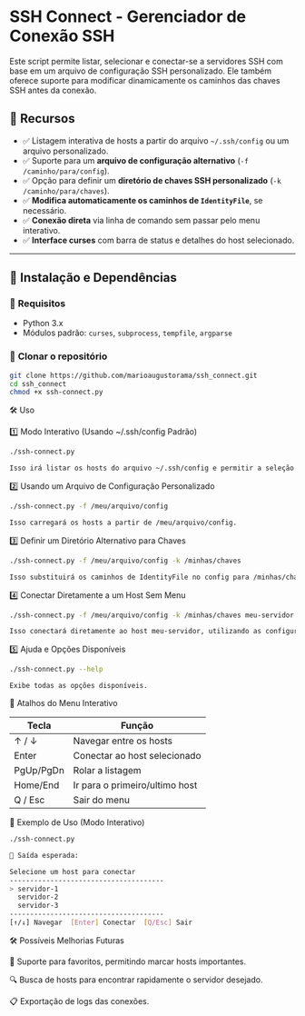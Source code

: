 # SSH Connect - Gerenciador de Conexão SSH

Este script permite listar, selecionar e conectar-se a servidores SSH com base em um arquivo de configuração SSH personalizado. Ele também oferece suporte para modificar dinamicamente os caminhos das chaves SSH antes da conexão.

## 📌 Recursos

- ✅ Listagem interativa de hosts a partir do arquivo `~/.ssh/config` ou um arquivo personalizado.
- ✅ Suporte para um **arquivo de configuração alternativo** (`-f /caminho/para/config`).
- ✅ Opção para definir um **diretório de chaves SSH personalizado** (`-k /caminho/para/chaves`).
- ✅ **Modifica automaticamente os caminhos de `IdentityFile`**, se necessário.
- ✅ **Conexão direta** via linha de comando sem passar pelo menu interativo.
- ✅ **Interface curses** com barra de status e detalhes do host selecionado.

---

## 🚀 Instalação e Dependências

### 🔹 **Requisitos**
- Python 3.x
- Módulos padrão: `curses`, `subprocess`, `tempfile`, `argparse`

### 🔹 **Clonar o repositório**
```sh
git clone https://github.com/marioaugustorama/ssh_connect.git
cd ssh_connect
chmod +x ssh-connect.py
```

🛠️ Uso

1️⃣ Modo Interativo (Usando ~/.ssh/config Padrão)
```sh
./ssh-connect.py

Isso irá listar os hosts do arquivo ~/.ssh/config e permitir a seleção interativa.
```

2️⃣ Usando um Arquivo de Configuração Personalizado
```sh
./ssh-connect.py -f /meu/arquivo/config

Isso carregará os hosts a partir de /meu/arquivo/config.
```

3️⃣ Definir um Diretório Alternativo para Chaves
```sh
./ssh-connect.py -f /meu/arquivo/config -k /minhas/chaves

Isso substituirá os caminhos de IdentityFile no config para /minhas/chaves/.
```

4️⃣ Conectar Diretamente a um Host Sem Menu
```sh
./ssh-connect.py -f /meu/arquivo/config -k /minhas/chaves meu-servidor

Isso conectará diretamente ao host meu-servidor, utilizando as configurações especificadas.
```

5️⃣ Ajuda e Opções Disponíveis
```sh
./ssh-connect.py --help

Exibe todas as opções disponíveis.
```

📌 Atalhos do Menu Interativo

| Tecla | Função |
|------ | ------ |
| ↑ / ↓ | Navegar entre os hosts |
| Enter | Conectar ao host selecionado | 
| PgUp/PgDn | Rolar a listagem |
| Home/End | Ir para o primeiro/ultimo host |
| Q / Esc | Sair do menu |


🚀 Exemplo de Uso (Modo Interativo)
```sh
./ssh-connect.py

📌 Saída esperada:

Selecione um host para conectar
--------------------------------------
> servidor-1
  servidor-2
  servidor-3
--------------------------------------
[↑/↓] Navegar  [Enter] Conectar  [Q/Esc] Sair
```

🛠️ Possíveis Melhorias Futuras

🌟 Suporte para favoritos, permitindo marcar hosts importantes.

🔍 Busca de hosts para encontrar rapidamente o servidor desejado.

📋 Exportação de logs das conexões.


